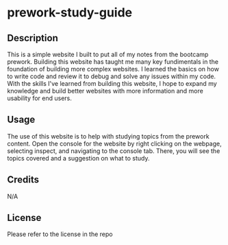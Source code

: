 # prework-study-guide

## Description

This is a simple website I built to put all of my notes from the bootcamp prework. Building this website has taught me many key fundimentals in the foundation of building more complex websites. I learned the basics on how to write code and review it to debug and solve any issues within my code. With the skills I've learned from building this website, I hope to expand my knowledge and build better websites with more information and more usability for end users. 

## Usage

The use of this website is to help with studying topics from the prework content. Open the console for the website by right clicking on the webpage, selecting inspect, and navigating to the console tab. There, you will see the topics covered and a suggestion on what to study.

## Credits

N/A

## License

Please refer to the license in the repo